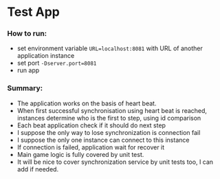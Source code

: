 # Test App

### How to run:
* set environment variable `URL=localhost:8081` with URL of another application instance 
* set port `-Dserver.port=8081`
* run app

### Summary:
* The application works on the basis of heart beat.
* When first successful synchronisation using heart beat is reached, instances determine who is the first to step, using id comparison 
* Each beat application check if it should do next step
* I suppose the only way to lose synchronization is connection fail
* I suppose the only one instance can connect to this instance
* If connection is failed, application wait for recover it
* Main game logic is fully covered by unit test.
* It will be nice to cover synchronization service by unit tests too, I can add if needed.